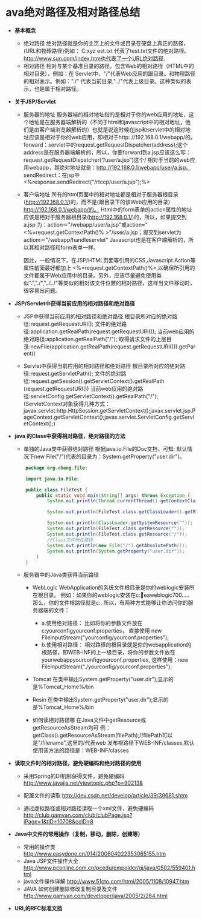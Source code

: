 # ava绝对路径及相对路径总结
* **基本概念**
    - 绝对路径
    绝对路径就是你的主页上的文件或目录在硬盘上真正的路径，(URL和物理路径)例如：
    C:xyz est.txt 代表了test.txt文件的绝对路径。http://www.sun.com/index.htm也代表了一个URL绝对路径.
    - 相对路径
    相对与某个基准目录的路径。包含Web的相对路径（HTML中的相对目录），例如：在
    Servlet中，"/"代表Web应用的跟目录。和物理路径的相对表示。例如："./" 代表当前目录,"../"代表上级目录。这种类似的表示，也是属于相对路径。

* **关于JSP/Servlet**
    - 服务器的地址
    服务器端的相对地址指的是相对于你的web应用的地址，这个地址是在服务器端解析的（不同于html和javascript中的相对地址，他们是由客户端浏览器解析的）也就是说这时候在jsp和servlet中的相对地址应该是相对于你的web应用，即相对于http: //192.168.0.1/webapp/的。
    forward：servlet中的request.getRequestDispatcher(address);这个address是在服务器端解析的，所以，你要forward到a.jsp应该这么写：request.getRequestDispatcher(“/user/a.jsp”)这个/ 相对于当前的web应用webapp，其绝对地址就是：http://192.168.0.1/webapp/user/a.jsp。 sendRedirect：在jsp中<%response.sendRedirect("/rtccp/user/a.jsp");%>
    - 客户端地址
    所有的html页面中的相对地址都是相对于服务器根目录(http://192.168.0.1/)的，而不是(跟目录下的该Web应用的目录) http://192.168.0.1/webapp/的。 Html中的form表单的action属性的地址应该是相对于服务器根目录(http://192.168.0.1/)的，所以，如果提交到a.jsp 为：action＝"/webapp/user/a.jsp"或action="<%=request.getContextPath()% >"/user/a.jsp；提交到servlet为actiom＝"/webapp/handleservlet" Javascript也是在客户端解析的，所以其相对路径和form表单一样。

      因此，一般情况下，在JSP/HTML页面等引用的CSS,Javascript.Action等属性前面最好都加上
    <%=request.getContextPath()%>,以确保所引用的文件都属于Web应用中的目录。另外，应该尽量避免使用类似".","./","../../"等类似的相对该文件位置的相对路径，这样当文件移动时，很容易出问题。

* **JSP/Servlet中获得当前应用的相对路径和绝对路径**
    - JSP中获得当前应用的相对路径和绝对路径
    根目录所对应的绝对路径:request.getRequestURI();
    文件的绝对路径:application.getRealPath(request.getRequestURI());
    当前web应用的绝对路径:application.getRealPath("/");
    取得请求文件的上层目录:newFile(application.getRealPath(request.getRequestURI())).getParent()

    - Servlet中获得当前应用的相对路径和绝对路径
    根目录所对应的绝对路径:request.getServletPath();
    文件的绝对路径:request.getSession().getServletContext().getRealPath
    (request.getRequestURI())
    当前web应用的绝对路径:servletConfig.getServletContext().getRealPath("/");
    (ServletContext对象获得几种方式：javax.servlet.http.HttpSession.getServletContext();javax.servlet.jsp.PageContext.getServletContext();javax.servlet.ServletConfig.getServletContext();)

* **java 的Class中获得相对路径，绝对路径的方法**
    - 单独的Java类中获得绝对路径
    根据java.io.File的Doc文挡，可知:
    默认情况下new File("/")代表的目录为：System.getProperty("user.dir")。
    ``` java
        package org.cheng.file;

        import java.io.File;

        public class FileTest {
            public static void main(String[] args) throws Exception {
                System.out.println(Thread.currentThread().getContextClassLoader().getResource(""));

                System.out.println(FileTest.class.getClassLoader().getResource(""));

                System.out.println(ClassLoader.getSystemResource(""));
                System.out.println(FileTest.class.getResource(""));
                System.out.println(FileTest.class.getResource("/"));
                //Class文件所在路径
                System.out.println(new File("/").getAbsolutePath());
                System.out.println(System.getProperty("user.dir"));
            }
        }
    ```

    - 服务器中的Java类获得当前路径
        - WebLogic
        WebApplication的系统文件根目录是你的weblogic安装所在根目录。
        例如：如果你的weblogic安装在c:eaweblogic700.....
        那么，你的文件根路径就是c:.
        所以，有两种方式能够让你访问你的服务器端的文件：
            - a.使用绝对路径：
            比如将你的参数文件放在c:yourconfigyourconf.properties，
            直接使用 new FileInputStream("yourconfig/yourconf.properties");
            - b.使用相对路径：
            相对路径的根目录就是你的webapplication的根路径，即WEB-INF的上一级目录，将你的参数文件放在yourwebappyourconfigyourconf.properties,
            这样使用：new FileInputStream("./yourconfig/yourconf.properties");

        - Tomcat
        在类中输出System.getProperty("user.dir");显示的是%Tomcat_Home%/bin

        - Resin
        在类中输出System.getProperty("user.dir");显示的是%Tomcat_Home%/bin

        - 如何读相对路径哪
        在Java文件中getResource或getResourceAsStream均可
        例：getClass().getResourceAsStream(filePath);//filePath可以是"/filename",这里的/代表web
        发布根路径下WEB-INF/classes,默认使用该方法的路径是：WEB-INF/classes

* **读取文件时的相对路径，避免硬编码和绝对路径的使用**
    - 采用Spring的DI机制获得文件，避免硬编码.
    http://www.javajia.net/viewtopic.php?p=90213&

    - 配置文件的读取
    http://dev.csdn.net/develop/article/39/39681.shtm

    - 通过虚拟路径或相对路径读取一个xml文件，避免硬编码
    http://club.gamvan.com/club/clubPage.jsp?iPage=1&tID=10708&ccID=8

* **Java中文件的常用操作（复制，移动，删除，创建等）**
    - 常用的操作类
    http://www.easydone.cn/014/200604022353065155.htm
    - Java JSP文件操作大全
    http://www.pconline.com.cn/pcedu/empolder/gj/java/0502/559401.html
    - java文件操作详解
    http://www.51cto.com/html/2005/1108/10947.htm
    - JAVA 如何创建删除修改复制目录及文件
    http://www.gamvan.com/developer/java/2005/2/264.html

* **URI,的RFC标准文挡**
